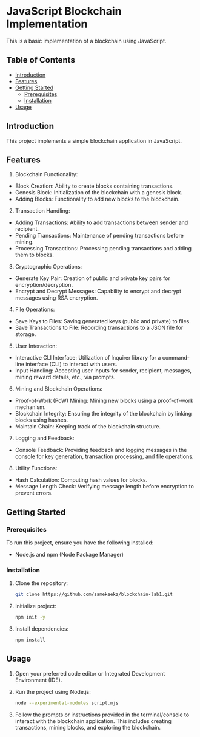 # JavaScript Blockchain Implementation

This is a basic implementation of a blockchain using JavaScript.

## Table of Contents

- [Introduction](#introduction)
- [Features](#features)
- [Getting Started](#getting-started)
  - [Prerequisites](#prerequisites)
  - [Installation](#installation)
- [Usage](#usage)

## Introduction

This project implements a simple blockchain application in JavaScript.

## Features

1. Blockchain Functionality:
- Block Creation: Ability to create blocks containing transactions.
- Genesis Block: Initialization of the blockchain with a genesis block.
- Adding Blocks: Functionality to add new blocks to the blockchain.

2. Transaction Handling:
- Adding Transactions: Ability to add transactions between sender and recipient.
- Pending Transactions: Maintenance of pending transactions before mining.
- Processing Transactions: Processing pending transactions and adding them to blocks.

3. Cryptographic Operations:
- Generate Key Pair: Creation of public and private key pairs for encryption/decryption.
- Encrypt and Decrypt Messages: Capability to encrypt and decrypt messages using RSA encryption.

4. File Operations:
- Save Keys to Files: Saving generated keys (public and private) to files.
- Save Transactions to File: Recording transactions to a JSON file for storage.

5. User Interaction:
- Interactive CLI Interface: Utilization of Inquirer library for a command-line interface (CLI) to interact with users.
- Input Handling: Accepting user inputs for sender, recipient, messages, mining reward details, etc., via prompts.

6. Mining and Blockchain Operations:
- Proof-of-Work (PoW) Mining: Mining new blocks using a proof-of-work mechanism.
- Blockchain Integrity: Ensuring the integrity of the blockchain by linking blocks using hashes.
- Maintain Chain: Keeping track of the blockchain structure.

7. Logging and Feedback:
- Console Feedback: Providing feedback and logging messages in the console for key generation, transaction processing, and file operations.

8. Utility Functions:
- Hash Calculation: Computing hash values for blocks.
- Message Length Check: Verifying message length before encryption to prevent errors.

## Getting Started

### Prerequisites

To run this project, ensure you have the following installed:

- Node.js and npm (Node Package Manager)

### Installation

1. Clone the repository:

    ```bash
    git clone https://github.com/samekeekz/blockchain-lab1.git
    ```
2. Initialize project:

    ```bash
    npm init -y
    ```
3. Install dependencies:

    ```bash
    npm install
    ```

## Usage

1. Open your preferred code editor or Integrated Development Environment (IDE).

2. Run the project using Node.js:

    ```bash
    node --experimental-modules script.mjs
    ```

3. Follow the prompts or instructions provided in the terminal/console to interact with the blockchain application. This includes creating transactions, mining blocks, and exploring the blockchain.
